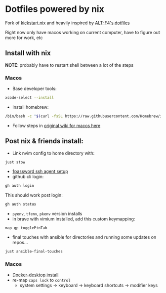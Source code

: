 # Dotfiles powered by nix

Fork of [kickstart.nix](https://github.com/ALT-F4-LLC/kickstart.nix) and heavily inspired by
[ALT-F4's dotfiles](https://github.com/ALT-F4-LLC/dotfiles-nixos)

Right now only have macos working on current computer, have to figure out more for work, etc

## Install with nix

**NOTE**: probably have to restart shell between a lot of the steps

### Macos
- Base developer tools:
```zsh
xcode-select --install
```
- Install homebrew:
```zsh
/bin/bash -c "$(curl -fsSL https://raw.githubusercontent.com/Homebrew/install/HEAD/install.sh)"
```
- Follow steps in [original wiki for macos here](/docs/OG_README.md)

## Post nix & friends install:
- Link nvim config to home directory with:
```zsh
just stow
```
- [1password ssh agent setup](https://developer.1password.com/docs/ssh/get-started/#step-3-turn-on-the-1password-ssh-agent)
- github cli login:
```zsh
gh auth login
```
This should work post login:
```zsh
gh auth status
```
- `pyenv`, `tfenv`, `pkenv` version installs
- in brave with vimium installed, add this custom keymapping:
```
map gp togglePinTab
```
- final touches with ansible for directories and running some updates on repos...
```zsh
just ansible-final-touches
```

### Macos
- [Docker-desktop install](https://docs.docker.com/desktop/install/mac-install/)
- re-map `caps lock` to `control`
    - system settings -> keyboard -> keyboard shortcuts -> modifier keys
